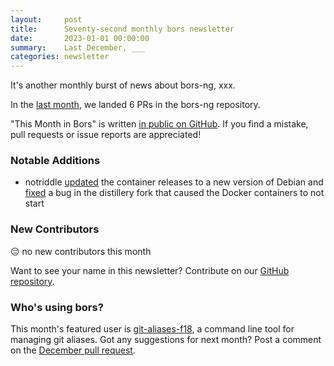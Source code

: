 ```yaml
---
layout:     post
title:      Seventy-second monthly bors newsletter
date:       2023-01-01 00:00:00
summary:    Last December, ___
categories: newsletter
---
```


It's another monthly burst of news about bors-ng, xxx.

In the [last month](https://github.com/bors-ng/bors-ng/pulls?q=is%3Apr+is%3Amerged+closed%3A2022-12-01..2022-12-31),
we landed 6 PRs in the bors-ng repository.

"This Month in Bors" is written [in public on GitHub][GitHub for TMiB].
If you find a mistake, pull requests or issue reports are appreciated!

[GitHub for TMiB]: https://github.com/bors-ng/bors-ng.github.io


### Notable Additions

* notriddle [updated](https://github.com/bors-ng/bors-ng/pull/1577) the container releases to a new version of Debian and [fixed](https://github.com/bors-ng/bors-ng/pull/1586) a bug in the distillery fork that caused the Docker containers to not start


### New Contributors

😔 no new contributors this month

Want to see your name in this newsletter? Contribute on our [GitHub repository](https://github.com/bors-ng/bors-ng).


### Who's using bors?

This month's featured user is [git-aliases-f18](https://github.com/kevinmatthes/git-aliases-f18), a command line tool for managing git aliases.
Got any suggestions for next month?
Post a comment on the [December pull request](https://github.com/bors-ng/bors-ng.github.io/pull/___).
